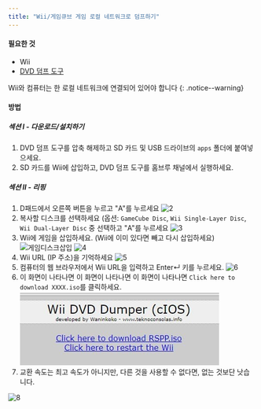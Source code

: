 ```yaml
---
title: "Wii/게임큐브 게임 로컬 네트워크로 덤프하기"
---
```


#### 필요한 것

* Wii
* [DVD 덤프 도구](/assets/files/DVDDumpTool.zip)

Wii와 컴퓨터는 한 로컬 네트워크에 연결되어 있어야 합니다
{: .notice--warning}

#### 방법

##### 섹션 I - 다운로드/설치하기

1. DVD 덤프 도구를 압축 해제하고 SD 카드 및 USB 드라이브의 `apps` 폴더에 붙여넣으세요.
1. SD 카드를 Wii에 삽입하고, DVD 덤프 도구를 홈브루 채널에서 실행하세요.

##### 섹션 II - 리핑

1. D패드에서 오른쪽 버튼을 누르고 "A"를 누르세요 ![2](/images/DumpDiscs_LAN/2.png)
1. 복사할 디스크를 선택하세요 (옵션: `GameCube Disc`, `Wii Single-Layer Disc`, `Wii Dual-Layer Disc` 중 선택하고 "A"를 누르세요 ![3](/images/DumpDiscs_LAN/3.png)
1. Wii에 게임을 삽입하세요. (Wii에 이미 있다면 빼고 다시 삽입하세요) ![게임디스크삽입](/images/DumpDiscs_LAN/insertthedisc.jpg) ![4](/images/DumpDiscs_LAN/4.png)
1. Wii URL (IP 주소)을 기억하세요 ![5](/images/DumpDiscs_LAN/5.png)
1. 컴퓨터의 웹 브라우저에서 Wii URL을 입력하고 Enter↵ 키를 누르세요. ![6](/images/DumpDiscs_LAN/6.png)
1. 이 화면이 나타나면 이 화면이 나타나면 이 화면이 나타나면 `Click here to download XXXX.iso`를 클릭하세요. ![7](/images/DumpDiscs_LAN/7.jpg)
1. 교환 속도는 최고 속도가 아니지만, 다른 것을 사용할 수 없다면, 없는 것보단 낫습니다.

![8](/images/DumpDiscs_LAN/8.PNG)
